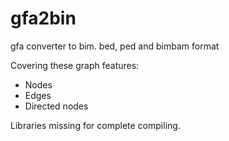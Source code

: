 # gfa2bin

gfa converter to bim. bed, ped and bimbam format

Covering these graph features: 
- Nodes
- Edges
- Directed nodes

Libraries missing for complete compiling.  